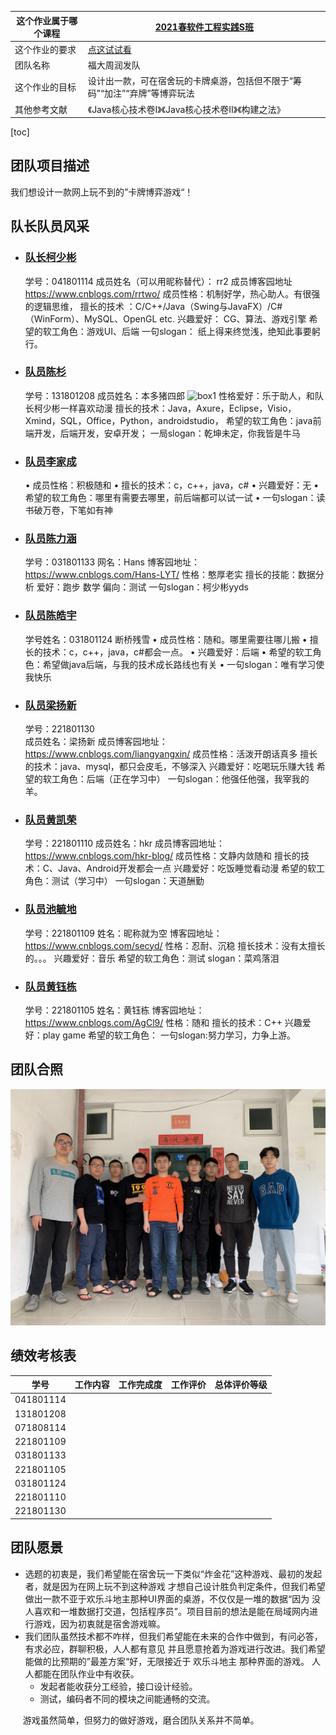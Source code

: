 |这个作业属于哪个课程|[2021春软件工程实践S班](https://edu.cnblogs.com/campus/fzu/FZUSESPR21)|
|--    |--    |
|这个作业的要求 |[点这试试看](https://edu.cnblogs.com/campus/fzu/FZUSESPR21/homework/11847)|
|团队名称 |福大周润发队|
|这个作业的目标|设计出一款，可在宿舍玩的卡牌桌游，包括但不限于“筹码”“加注”“弃牌”等博弈玩法|
|其他参考文献|《Java核心技术卷I》《Java核心技术卷II》《构建之法》 |

[toc]
## 团队项目描述
我们想设计一款网上玩不到的”卡牌博弈游戏“！

## 队长队员风采
+ ### [队长柯少彬](https://www.zybuluo.com/cmd/)
    学号：041801114
    成员姓名（可以用昵称替代）： rr2
    成员博客园地址  https://www.cnblogs.com/rrtwo/
    成员性格：机制好学，热心助人。有很强的逻辑思维，
    擅长的技术 ：C/C++/Java（Swing与JavaFX）/C#（WinForm）、MySQL、OpenGL etc.
    兴趣爱好： CG、算法、游戏引擎
    希望的软工角色：游戏UI、后端
    一句slogan： 纸上得来终觉浅，绝知此事要躬行。
+ ### [队员陈杉](https://www.zybuluo.com/cmd/)
    学号：131801208
    成员姓名：本多猪四郎 ![box1](https://images.cnblogs.com/cnblogs_com/x3x3x3/1927151/o_210205095533%E8%BF%99%E7%82%B9%E9%92%B1%E9%9A%BE%E5%8A%9E%E4%BA%8B.gif)
    性格爱好：乐于助人，和队长柯少彬一样喜欢动漫
    擅长的技术：Java，Axure，Eclipse，Visio，Xmind，SQL，Office，Python，androidstudio，
    希望的软工角色：java前端开发，后端开发，安卓开发；
    一局slogan：乾坤未定，你我皆是牛马
+ ### [队员李家成](https://www.zybuluo.com/cmd/)
    •	    成员性格：积极随和
    •	    擅长的技术：c，c++，java，c#
    •	    兴趣爱好：无
    •	    希望的软工角色：哪里有需要去哪里，前后端都可以试一试
    •	    一句slogan：读书破万卷，下笔如有神
+ ### [队员陈力涵](https://www.zybuluo.com/cmd/)
    学号：031801133
    网名：Hans
    博客园地址：https://www.cnblogs.com/Hans-LYT/
    性格：憨厚老实
    擅长的技能：数据分析
    爱好：跑步 数学
    偏向：测试
    一句slogan：柯少彬yyds
+ ### [队员陈皓宇](https://www.zybuluo.com/cmd/)
    学号姓名：031801124 断桥残雪
    •	    成员性格：随和。哪里需要往哪儿搬
    •	    擅长的技术：c，c++，java，c#都会一点。
    •	    兴趣爱好：后端
    •	    希望的软工角色：希望做java后端，与我的技术成长路线也有关
    •	    一句slogan：唯有学习使我快乐
+ ### [队员梁扬新](https://www.zybuluo.com/cmd/)
    学号：221801130	
    成员姓名：梁扬新
    成员博客园地址：https://www.cnblogs.com/liangyangxin/
    成员性格：活泼开朗话真多
    擅长的技术：java、mysql，都只会皮毛，不够深入
    兴趣爱好：吃喝玩乐赚大钱
    希望的软工角色：后端（正在学习中）
    一句slogan：他强任他强，我宰我的羊。
+ ### [队员黄凯荣](https://www.zybuluo.com/cmd/)
    学号：221801110
    成员姓名：hkr
    成员博客园地址：https://www.cnblogs.com/hkr-blog/
    成员性格：文静内敛随和
    擅长的技术：C、Java、Android开发都会一点
    兴趣爱好：吃饭睡觉看动漫
    希望的软工角色：测试（学习中）
    一句slogan：天道酬勤
+ ### [队员池毓地](https://www.zybuluo.com/cmd/)
    学号：221801109
    姓名：昵称就为空
    博客园地址：https://www.cnblogs.com/secyd/
    性格：忍耐、沉稳
    擅长技术：没有太擅长的。。。
    兴趣爱好：音乐
    希望的软工角色：测试
    slogan：菜鸡落泪
+ ### [队员黄钰栋](https://www.zybuluo.com/cmd/)
    学号：221801105
    姓名：黄钰栋
    博客园地址：
    https://www.cnblogs.com/AgCl9/
    性格：随和
    擅长的技术：C++
    兴趣爱好：play game
    希望的软工角色：
    一句slogan:努力学习，力争上游。
## 团队合照
![我们的第一张合照](pic1.png)
## 绩效考核表
| 学号        | 工作内容   |  工作完成度  |工作评价|总体评价等级|
| --------    | :-----:    | :----:       |:----:  |:----:      |
| 041801114   |            |              |        |            |
| 131801208   |            |              |        |            |
| 071808114   |            |              |        |            |
| 221801109   |            |              |        |            |
| 031801133   |            |              |        |            |
| 221801105   |            |              |        |            |
| 031801124   |            |              |        |            |
| 221801110   |            |              |        |            |
| 221801130   |            |              |        |            |
## 团队愿景
+ 选题的初衷是，我们希望能在宿舍玩一下类似“炸金花”这种游戏、最初的发起者，就是因为在网上玩不到这种游戏
才想自己设计胜负判定条件，但我们希望做出一款不亚于欢乐斗地主那种UI界面的桌游，不仅仅是一堆的数据“因为
没人喜欢和一堆数据打交道，包括程序员”。项目目前的想法是能在局域网内进行游戏，因为初衷就是宿舍游戏嘛。
+ 我们团队虽然技术都不咋样，但我们希望能在未来的合作中做到，有问必答，有求必应，群聊积极，人人都有意见
并且愿意抢着为游戏进行改进。我们希望能做的比预期的”最差方案“好，无限接近于 欢乐斗地主 那种界面的游戏。
人人都能在团队作业中有收获。
  + 发起者能收获分工经验，接口设计经验。
  + 测试，编码者不同的模块之间能通畅的交流。

 &nbsp;&nbsp;&nbsp;&nbsp;&nbsp;游戏虽然简单，但努力的做好游戏，磨合团队关系并不简单。
